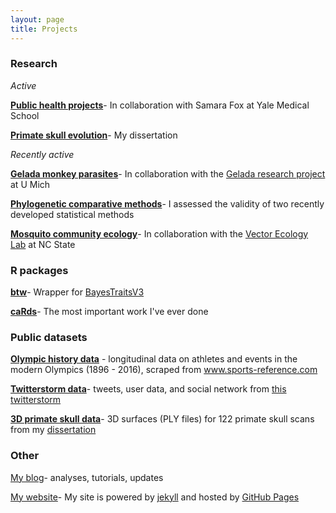 ```yaml
---
layout: page
title: Projects
---
```


### Research

*Active*

[**Public health projects**](/projects/public_health)- In collaboration with Samara Fox at Yale Medical School

[**Primate skull evolution**](/projects/skull)- My dissertation

*Recently active* 

[**Gelada monkey parasites**](/projects/gelada)- In collaboration with the <a target="_blank" href="https://sites.lsa.umich.edu/gelada/">Gelada research project</a> at U Mich

[**Phylogenetic comparative methods**](/projects/pcm)- I assessed the validity of two recently developed statistical methods 

[**Mosquito community ecology**](/projects/mosquito)- In collaboration with the [Vector Ecology Lab](http://vectorecology.org/) at NC State

### R packages

[**btw**](/projects/btw)- Wrapper for <a target="_blank" href="http://www.evolution.rdg.ac.uk/BayesTraits.html">BayesTraitsV3</a>

[**caRds**](/projects/caRds)- The most important work I've ever done

### Public datasets

[**Olympic history data**](https://www.kaggle.com/heesoo37/120-years-of-olympic-history-athletes-and-results) - longitudinal data on athletes and events in the modern Olympics (1896 - 2016), scraped from www.sports-reference.com

[**Twitterstorm data**](https://figshare.com/articles/Twitterstorm_data_the_Katie_Hinde_Target_t-shirt_saga_2017-06-11/6096986)- tweets, user data, and social network from [this twitterstorm](https://rgriff23.github.io/2017/06/29/Katie-Hinde-Twitterstorm.html)

[**3D primate skull data**](https://figshare.com/articles/3D_surfaces_of_primate_skulls_from_my_dissertation_Macroevolution_of_primate_skull_shape_combining_geometric_morphometrics_and_phylogenetic_comparative_methods_/5971231/1)- 3D surfaces (PLY files) for 122 primate skull scans from my [dissertation](/projects/skull)

### Other

[My blog](/blog)- analyses, tutorials, updates 

<a target="_blank" href="https://github.com/rgriff23/rgriff23.github.io">My website</a>- My site is powered by <a target="_blank" href="https://jekyllrb.com/">jekyll</a> and hosted by <a target="_blank" href="https://pages.github.com/">GitHub Pages</a>

